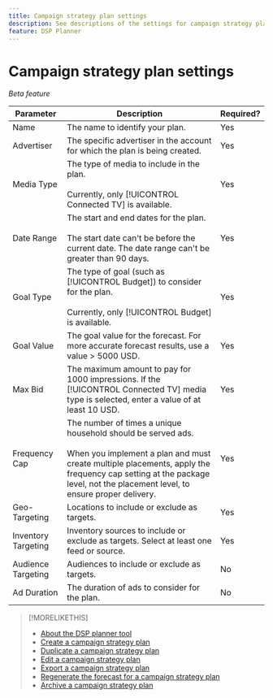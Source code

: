 ```yaml
---
title: Campaign strategy plan settings
description: See descriptions of the settings for campaign strategy plans.
feature: DSP Planner
---
```

# Campaign strategy plan settings

*Beta feature*

| Parameter | Description | Required? |
| --- | --- | --- |
| Name | The name to identify your plan. | Yes |
| Advertiser | The specific advertiser in the account for which the plan is being created. | Yes |
| Media Type | The type of media to include in the plan.<br><br>Currently, only [!UICONTROL Connected TV] is available.| Yes |
| Date Range | The start and end dates for the plan.<br><br>The start date can't be before the current date. The date range can't be greater than 90 days. | Yes | 
| Goal Type | The type of goal (such as [!UICONTROL Budget]) to consider for the plan.<br><br>Currently, only [!UICONTROL Budget] is available. | Yes |
| Goal Value | The goal value for the forecast. For more accurate forecast results, use a value > 5000 USD. | Yes | 
| Max Bid | The maximum amount to pay for 1000 impressions. If the [!UICONTROL Connected TV] media type is selected, enter a value of at least 10 USD. | Yes |
| Frequency Cap | The number of times a unique household should be served ads.<br><br>When you implement a plan and must create multiple placements, apply the frequency cap setting at the package level, not the placement level, to ensure proper delivery. | Yes |
| Geo-Targeting | Locations to include or exclude as targets. | Yes |
| Inventory Targeting | Inventory sources to include or exclude as targets. Select at least one feed or source. | Yes |
| Audience Targeting | Audiences to include or exclude as targets. | No |
| Ad Duration | The duration of ads to consider for the plan. | No |

>[!MORELIKETHIS]
>
>* [About the DSP planner tool](planner-about.md)
>* [Create a campaign strategy plan](planner-create.md)
>* [Duplicate a campaign strategy plan](planner-duplicate.md)
>* [Edit a campaign strategy plan](planner-edit.md)
>* [Export a campaign strategy plan](planner-export.md)
>* [Regenerate the forecast for a campaign strategy plan](planner-forecast.md)
>* [Archive a campaign strategy plan](planner-archive.md)
